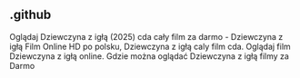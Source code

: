 ## .github

Oglądaj Dziewczyna z igłą (2025) cda cały film za darmo - Dziewczyna z igłą Film Online HD po polsku, Dziewczyna z igłą caly film cda. Oglądaj film Dziewczyna z igłą online. Gdzie można oglądać Dziewczyna z igłą filmy za Darmo
